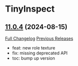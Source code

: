 # TinyInspect

## [11.0.4](https://github.com/Witnesscm/TinyInspect/tree/11.0.4) (2024-08-15)
[Full Changelog](https://github.com/Witnesscm/TinyInspect/compare/11.0.3...11.0.4) [Previous Releases](https://github.com/Witnesscm/TinyInspect/releases)

- feat: new role texture  
- fix: missing deprecated API  
- toc: bump up version  
